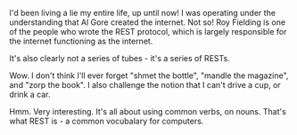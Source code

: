 I'd been living a lie my entire life, up until now! I was operating under the understanding that Al Gore created the internet. Not so! Roy Fielding is one of the people who wrote the REST protocol, which is largely responsible for the internet functioning as the internet.

It's also clearly not a series of tubes - it's a series of RESTs.

Wow. I don't think I'll ever forget "shmet the bottle", "mandle the magazine", and "zorp the book". I also challenge the notion that I can't drive a cup, or drink a car.

Hmm. Very interesting. It's all about using common verbs, on nouns. That's what REST is - a common vocubalary for computers.
